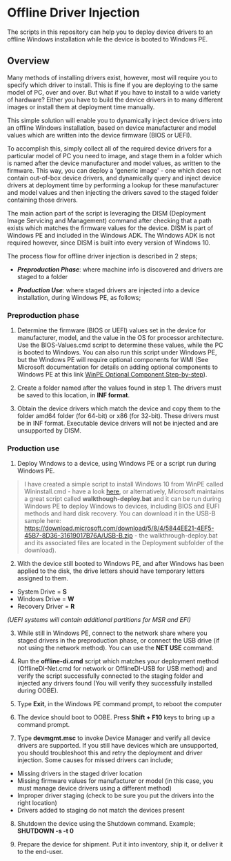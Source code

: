 # Offline Driver Injection
The scripts in this repository can help you to deploy device drivers to an offline Windows installation while the device is booted to Windows PE.

## Overview
Many methods of installing drivers exist, however, most will require you to specify which driver to install. This is fine if you are deploying to the same model of PC, over and over. But what if you have to install to a wide variety of hardware? Either you have to build the device drivers in to many different images or install them at deployment time manually. 

This simple solution will enable you to dynamically inject device drivers into an offline Windows installation, based on device manufacturer and model values which are written into the device firmware (BIOS or UEFI).

To accomplish this, simply collect all of the required device drivers for a particular model of PC you need to image, and stage them in a folder which is named after the device manufacturer and model values, as written to the firmware. This way, you can deploy a 'generic image' - one which does not contain out-of-box device drivers, and dynamically query and inject device drivers at deployment time by performing a lookup for these manufacturer and model values and then injecting the drivers saved to the staged folder containing those drivers.

The main action part of the script is leveraging the DISM (Deployment Image Servicing and Management) command after checking that a path exists which matches the firmware values for the device. DISM is part of Windows PE and included in the Windows ADK. The Windows ADK is not required however, since DISM is built into every version of Windows 10. 

The process flow for offline driver injection is described in 2 steps;

* ***Preproduction Phase***: where machine info is discovered and drivers are staged to a folder

* ***Production Use***: where staged drivers are injected into a device installation, during Windows PE, as follows;

### Preproduction phase

1. Determine the firmware (BIOS or UEFI) values set in the device for manufacturer, model, and the value in the OS for processor architecture. Use the BIOS-Values.cmd script to determine these values, while the PC is booted to Windows. You can also run this script under Windows PE, but the Windows PE will require optional components for WMI (See Microsoft documentation for details on adding optional components to Windows PE at this link [WinPE Optional Component Step-by-step](https://docs.microsoft.com/en-us/windows-hardware/manufacture/desktop/winpe-add-packages--optional-components-reference)).

2. Create a folder named after the values found in step 1. The drivers must be saved to this location, in **INF format**.

3. Obtain the device drivers which match the device and copy them to the folder amd64 folder (for 64-bit) or x86 (for 32-bit). These drivers must be in INF format. Executable device drivers will not be injected and are unsupported by DISM.

### Production use

1. Deploy Windows to a device, using Windows PE or a script run during Windows PE.

> I have created a simple script to install Windows 10 from WinPE called Wininstall.cmd - have a look [here](https://github.com/HaroldMitts/wininstall), or alternatively, Microsoft maintains a great script called **walkthough-deploy.bat** and it can be run during Windows PE to deploy Windows to devices, including BIOS and EUFI methods and hard disk recovery. You can download it in the USB-B sample here: https://download.microsoft.com/download/5/8/4/5844EE21-4EF5-45B7-8D36-31619017B76A/USB-B.zip - the walkthrough-deploy.bat and its associated files are located in the Deployment subfolder of the download).


2. With the device still booted to Windows PE, and after Windows has been applied to the disk, the drive letters should have temporary letters assigned to them. 

* System Drive = **S**
* Windows Drive = **W**
* Recovery Driver = **R**

_(UEFI systems will contain additional partitions for MSR and EFI)_

3. While still in Windows PE, connect to the network share where you staged drivers in the preproduction phase, or connect the USB drive (if not using the network method). You can use the **NET USE** command. 

4. Run the **offline-di.cmd** script which matches your deployment method (OfflineDI-Net.cmd for network or OfflineDI-USB for USB method) and verify the script successfully connected to the staging folder and injected any drivers found (You will verify they successfully installed during OOBE). 

5. Type **Exit**, in the Windows PE command prompt, to reboot the computer

6. The device should boot to OOBE. Press **Shift + F10** keys to bring up a command prompt. 

7. Type **devmgmt.msc** to invoke Device Manager and verify all device drivers are supported. If you still have devices which are unsupported, you should troubleshoot this and retry the deployment and driver injection. Some causes for missed drivers can include; 

* Missing drivers in the staged driver location
* Missing firmware values for manufacturer or model (in this case, you must manage device drivers using a different method)
* Improper driver staging (check to be sure you put the drivers into the right location)
* Drivers added to staging do not match the devices present 

8. Shutdown the device using the Shutdown command. Example; **SHUTDOWN -s -t 0**

9. Prepare the device for shipment. Put it into inventory, ship it, or deliver it to the end-user.
